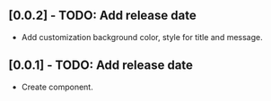 ## [0.0.2] - TODO: Add release date

* Add customization background color, style for title and message.

## [0.0.1] - TODO: Add release date

* Create component.
